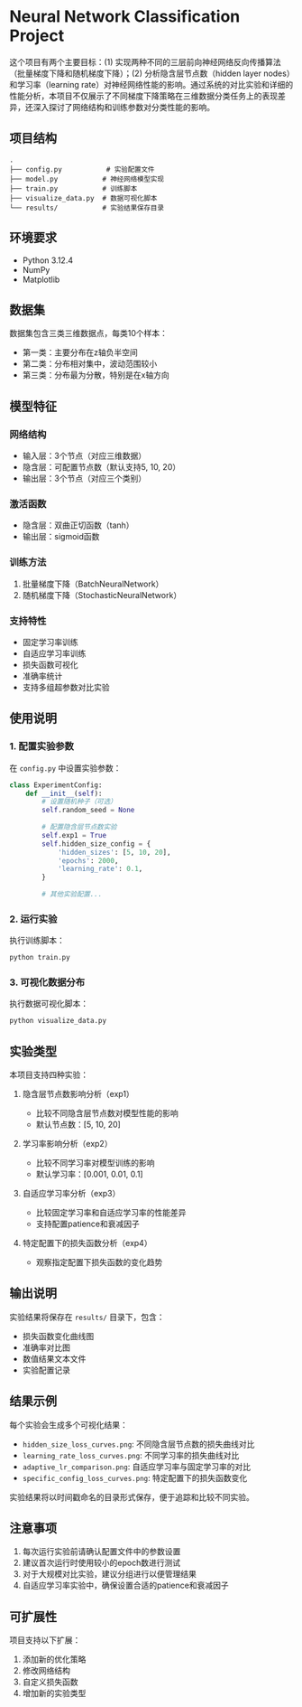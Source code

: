 # Neural Network Classification Project

这个项目有两个主要目标：(1) 实现两种不同的三层前向神经网络反向传播算法（批量梯度下降和随机梯度下降）；(2) 分析隐含层节点数（hidden layer nodes）和学习率（learning rate）对神经网络性能的影响。通过系统的对比实验和详细的性能分析，本项目不仅展示了不同梯度下降策略在三维数据分类任务上的表现差异，还深入探讨了网络结构和训练参数对分类性能的影响。

## 项目结构

```
.
├── config.py           # 实验配置文件
├── model.py           # 神经网络模型实现
├── train.py           # 训练脚本
├── visualize_data.py  # 数据可视化脚本
└── results/           # 实验结果保存目录
```

## 环境要求

- Python 3.12.4
- NumPy
- Matplotlib

## 数据集

数据集包含三类三维数据点，每类10个样本：
- 第一类：主要分布在z轴负半空间
- 第二类：分布相对集中，波动范围较小
- 第三类：分布最为分散，特别是在x轴方向

## 模型特征

### 网络结构
- 输入层：3个节点（对应三维数据）
- 隐含层：可配置节点数（默认支持5, 10, 20）
- 输出层：3个节点（对应三个类别）

### 激活函数
- 隐含层：双曲正切函数（tanh）
- 输出层：sigmoid函数

### 训练方法
1. 批量梯度下降（BatchNeuralNetwork）
2. 随机梯度下降（StochasticNeuralNetwork）

### 支持特性
- 固定学习率训练
- 自适应学习率训练
- 损失函数可视化
- 准确率统计
- 支持多组超参数对比实验

## 使用说明

### 1. 配置实验参数

在 `config.py` 中设置实验参数：

```python
class ExperimentConfig:
    def __init__(self):
        # 设置随机种子（可选）
        self.random_seed = None
        
        # 配置隐含层节点数实验
        self.exp1 = True
        self.hidden_size_config = {
            'hidden_sizes': [5, 10, 20],
            'epochs': 2000,
            'learning_rate': 0.1,
        }
        
        # 其他实验配置...
```

### 2. 运行实验

执行训练脚本：
```bash
python train.py
```

### 3. 可视化数据分布

执行数据可视化脚本：
```bash
python visualize_data.py
```

## 实验类型

本项目支持四种实验：

1. 隐含层节点数影响分析（exp1）
   - 比较不同隐含层节点数对模型性能的影响
   - 默认节点数：[5, 10, 20]

2. 学习率影响分析（exp2）
   - 比较不同学习率对模型训练的影响
   - 默认学习率：[0.001, 0.01, 0.1]

3. 自适应学习率分析（exp3）
   - 比较固定学习率和自适应学习率的性能差异
   - 支持配置patience和衰减因子

4. 特定配置下的损失函数分析（exp4）
   - 观察指定配置下损失函数的变化趋势

## 输出说明

实验结果将保存在 `results/` 目录下，包含：
- 损失函数变化曲线图
- 准确率对比图
- 数值结果文本文件
- 实验配置记录

## 结果示例

每个实验会生成多个可视化结果：
- `hidden_size_loss_curves.png`: 不同隐含层节点数的损失曲线对比
- `learning_rate_loss_curves.png`: 不同学习率的损失曲线对比
- `adaptive_lr_comparison.png`: 自适应学习率与固定学习率的对比
- `specific_config_loss_curves.png`: 特定配置下的损失函数变化

实验结果将以时间戳命名的目录形式保存，便于追踪和比较不同实验。

## 注意事项

1. 每次运行实验前请确认配置文件中的参数设置
2. 建议首次运行时使用较小的epoch数进行测试
3. 对于大规模对比实验，建议分组进行以便管理结果
4. 自适应学习率实验中，确保设置合适的patience和衰减因子

## 可扩展性

项目支持以下扩展：
1. 添加新的优化策略
2. 修改网络结构
3. 自定义损失函数
4. 增加新的实验类型
